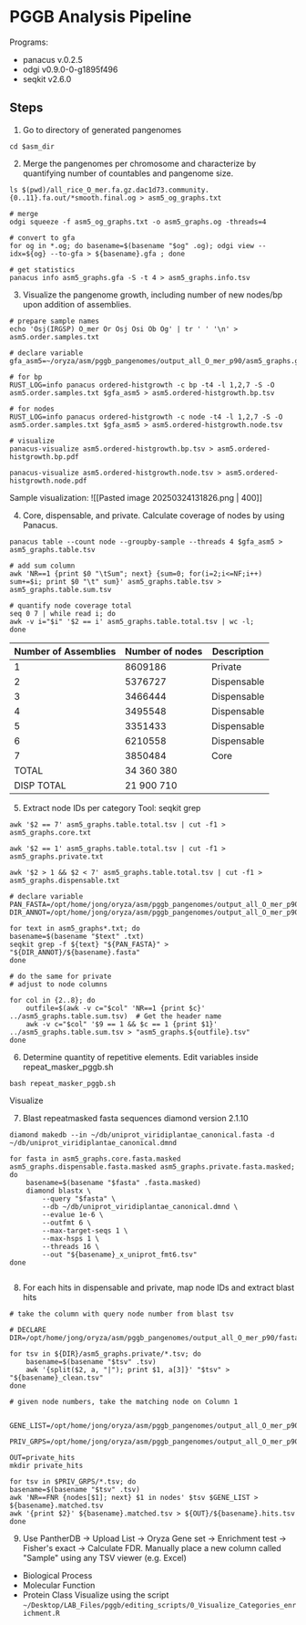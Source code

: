 # PGGB Analysis Pipeline
Programs:
- panacus v.0.2.5
- odgi v0.9.0-0-g1895f496
- seqkit v2.6.0

## Steps

1. Go to directory of generated pangenomes
```
cd $asm_dir
```
2. Merge the pangenomes per chromosome and characterize by quantifying number of countables and pangenome size. 
   
```
ls $(pwd)/all_rice_O_mer.fa.gz.dac1d73.community.{0..11}.fa.out/*smooth.final.og > asm5_og_graphs.txt

# merge
odgi squeeze -f asm5_og_graphs.txt -o asm5_graphs.og -threads=4 

# convert to gfa
for og in *.og; do basename=$(basename "$og" .og); odgi view --idx=${og} --to-gfa > ${basename}.gfa ; done

# get statistics
panacus info asm5_graphs.gfa -S -t 4 > asm5_graphs.info.tsv
```

3. Visualize the pangenome growth, including number of new nodes/bp upon addition of assemblies.
```
# prepare sample names
echo 'Osj(IRGSP) O_mer Or Osj Osi Ob Og' | tr ' ' '\n' > asm5.order.samples.txt

# declare variable
gfa_asm5=~/oryza/asm/pggb_pangenomes/output_all_O_mer_p90/asm5_graphs.gfa

# for bp
RUST_LOG=info panacus ordered-histgrowth -c bp -t4 -l 1,2,7 -S -O asm5.order.samples.txt $gfa_asm5 > asm5.ordered-histgrowth.bp.tsv

# for nodes
RUST_LOG=info panacus ordered-histgrowth -c node -t4 -l 1,2,7 -S -O asm5.order.samples.txt $gfa_asm5 > asm5.ordered-histgrowth.node.tsv

# visualize
panacus-visualize asm5.ordered-histgrowth.bp.tsv > asm5.ordered-histgrowth.bp.pdf

panacus-visualize asm5.ordered-histgrowth.node.tsv > asm5.ordered-histgrowth.node.pdf
```
Sample visualization:
![[Pasted image 20250324131826.png | 400]]

4. Core, dispensable, and private. Calculate coverage of nodes by using Panacus.
```
panacus table --count node --groupby-sample --threads 4 $gfa_asm5 > asm5_graphs.table.tsv

# add sum column
awk 'NR==1 {print $0 "\tSum"; next} {sum=0; for(i=2;i<=NF;i++) sum+=$i; print $0 "\t" sum}' asm5_graphs.table.tsv > asm5_graphs.table.sum.tsv

# quantify node coverage total
seq 0 7 | while read i; do 
awk -v i="$i" '$2 == i' asm5_graphs.table.total.tsv | wc -l; 
done
```

| Number of Assemblies | Number of nodes | Description |
| -------------------- | --------------- | ----------- |
| 1                    | 8609186         | Private     |
| 2                    | 5376727         | Dispensable |
| 3                    | 3466444         | Dispensable |
| 4                    | 3495548         | Dispensable |
| 5                    | 3351433         | Dispensable |
| 6                    | 6210558         | Dispensable |
| 7                    | 3850484         | Core        |
| TOTAL                | 34 360 380      |             |
| DISP TOTAL           | 21 900 710      |             |
5. Extract node IDs per category
Tool: seqkit grep
```
awk '$2 == 7' asm5_graphs.table.total.tsv | cut -f1 > asm5_graphs.core.txt

awk '$2 == 1' asm5_graphs.table.total.tsv | cut -f1 > asm5_graphs.private.txt

awk '$2 > 1 && $2 < 7' asm5_graphs.table.total.tsv | cut -f1 > asm5_graphs.dispensable.txt

# declare variable
PAN_FASTA=/opt/home/jong/oryza/asm/pggb_pangenomes/output_all_O_mer_p90/asm5_graphs.fa
DIR_ANNOT=/opt/home/jong/oryza/asm/pggb_pangenomes/output_all_O_mer_p90/fasta_annot

for text in asm5_graphs*.txt; do
basename=$(basename "$text" .txt)
seqkit grep -f ${text} "${PAN_FASTA}" > "${DIR_ANNOT}/${basename}.fasta"
done

# do the same for private 
# adjust to node columns

for col in {2..8}; do
    outfile=$(awk -v c="$col" 'NR==1 {print $c}' ../asm5_graphs.table.sum.tsv)  # Get the header name
    awk -v c="$col" '$9 == 1 && $c == 1 {print $1}' ../asm5_graphs.table.sum.tsv > "asm5_graphs.${outfile}.tsv"
done
```

6. Determine quantity of repetitive elements. Edit variables inside repeat_masker_pggb.sh
```
bash repeat_masker_pggb.sh
```

Visualize

7. Blast repeatmasked fasta sequences
diamond version 2.1.10
```
diamond makedb --in ~/db/uniprot_viridiplantae_canonical.fasta -d ~/db/uniprot_viridiplantae_canonical.dmnd

for fasta in asm5_graphs.core.fasta.masked asm5_graphs.dispensable.fasta.masked asm5_graphs.private.fasta.masked; do
    basename=$(basename "$fasta" .fasta.masked)
    diamond blastx \
        --query "$fasta" \
        --db ~/db/uniprot_viridiplantae_canonical.dmnd \
        --evalue 1e-6 \
        --outfmt 6 \
        --max-target-seqs 1 \
        --max-hsps 1 \
        --threads 16 \
        --out "${basename}_x_uniprot_fmt6.tsv"
done


```

8. For each hits in dispensable and private, map node IDs and extract blast hits
```
# take the column with query node number from blast tsv

# DECLARE
DIR=/opt/home/jong/oryza/asm/pggb_pangenomes/output_all_O_mer_p90/fasta_annot/

for tsv in ${DIR}/asm5_graphs.private/*.tsv; do
    basename=$(basename "$tsv" .tsv)
    awk '{split($2, a, "|"); print $1, a[3]}' "$tsv" > "${basename}_clean.tsv"
done

# given node numbers, take the matching node on Column 1 


GENE_LIST=/opt/home/jong/oryza/asm/pggb_pangenomes/output_all_O_mer_p90/fasta_annot/asm5_graphs.private/asm5_graphs.private_x_uniprot_fmt6_diamond_clean.tsv

PRIV_GRPS=/opt/home/jong/oryza/asm/pggb_pangenomes/output_all_O_mer_p90/panacus/private_groups

OUT=private_hits
mkdir private_hits

for tsv in $PRIV_GRPS/*.tsv; do
basename=$(basename "$tsv" .tsv)
awk 'NR==FNR {nodes[$1]; next} $1 in nodes' $tsv $GENE_LIST > ${basename}.matched.tsv
awk '{print $2}' ${basename}.matched.tsv > ${OUT}/${basename}.hits.tsv
done
```

9.  Use PantherDB -> Upload List -> Oryza Gene set -> Enrichment test -> Fisher's exact -> Calculate FDR. Manually place a new column called "Sample" using any TSV viewer (e.g. Excel)
   - Biological Process
   - Molecular Function
   - Protein Class
Visualize using the script
`~/Desktop/LAB_Files/pggb/editing_scripts/0_Visualize_Categories_enrichment.R`